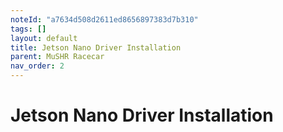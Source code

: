 ```yaml
---
noteId: "a7634d508d2611ed8656897383d7b310"
tags: []
layout: default
title: Jetson Nano Driver Installation
parent: MuSHR Racecar
nav_order: 2
---
```


# [](#header-1)Jetson Nano Driver Installation